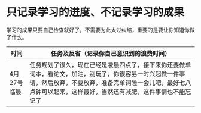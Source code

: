 # 只记录学习的进度、不记录学习的成果
学习的成果只要自己检查就好了，不需要为此太过纠结，重要的是要让你知道你做了什么。

|     时间     | 任务及反省（记录你自己意识到的浪费时间）|
| ------------ | ------------------------------------ |
| 4月27号临晨| 任务规划了很久，现在已经是凌晨四点了，接下来你还要做单词本，看论文，加油，别玩了，你很容易一时兴起做一件事请，然后放弃，不要放弃，准备完单词睡一会儿吧，最好七八点钟可以起来，这样最好，当然还有减肥，这件事情也不能忘记了|
